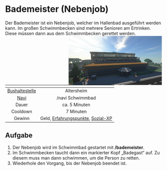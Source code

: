 # Bademeister (Nebenjob)
Der Bademeister ist ein Nebenjob, welcher im Hallenbad ausgeführt werden kann. Im großen Schwimmbecken sind mehrere Senioren am Ertrinken. Diese müssen dann aus dem Schwimmbecken gerettet werden. <img align="right" width="300" eight="150" src="../../../assets/image/orte/schwimmbad.png">

| <!-- --> | <!-- --> |
| :-: | :-: |
| [Bushaltestelle](../../pages/öpnv/bus.md) | Altersheim |
| [Navi](../../pages/allgemein/navigation.md) | /navi Schwimmbad |
| Dauer | ca. 5 Minuten |
| Cooldown | 7 Minuten |
| Gewinn | Geld, [Erfahrungspunkte](../../pages/allgemein/level.md), [Sozial-XP](../../pages/skills/social.md) |

## Aufgabe
1. Der Nebenjob wird im Schwimmbad gestartet mit **/bademeister**.
2. Im Schwimmbecken taucht dann ein markierter Kopf „Badegast“ auf. Zu diesem muss man dann schwimmen, um die Person zu retten.
3. Wiederhole den Vorgang, bis der Nebenjob beendet ist.
